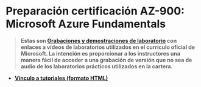 # Preparación certificación AZ-900: Microsoft Azure Fundamentals

> **Estas son [Grabaciones y demostraciones de laboratorio](https://github.com/CSA-DanielVillamizar/Conceptos-Basicos-de-Azure/blob/master/AZ-900.md) con enlaces a vídeos de laboratorios utilizados en el currículo oficial de Microsoft. La intención es proporcionar a los instructores una manera fácil de acceder a una grabación de versión que no sea de audio de los laboratorios prácticos utilizados en la cartera.**

- **[Vínculo a tutoriales (formato HTML)](https://csa-danielvillamizar.github.io/)**



